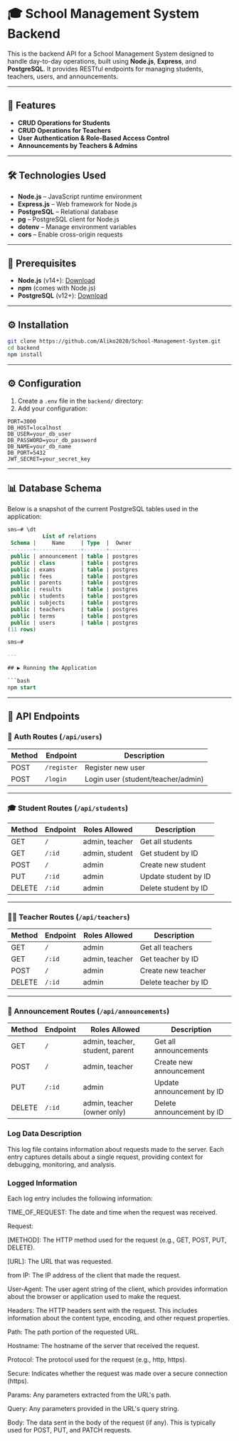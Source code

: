 # 🎓 School Management System Backend

This is the backend API for a School Management System designed to handle day-to-day operations, built using **Node.js**, **Express**, and **PostgreSQL**. It provides RESTful endpoints for managing students, teachers, users, and announcements.

---

## 🚀 Features

- **CRUD Operations for Students**
- **CRUD Operations for Teachers**
- **User Authentication & Role-Based Access Control**
- **Announcements by Teachers & Admins**

---

## 🛠 Technologies Used

- **Node.js** – JavaScript runtime environment
- **Express.js** – Web framework for Node.js
- **PostgreSQL** – Relational database
- **pg** – PostgreSQL client for Node.js
- **dotenv** – Manage environment variables
- **cors** – Enable cross-origin requests

---

## 🧰 Prerequisites

- **Node.js** (v14+): [Download](https://nodejs.org/)
- **npm** (comes with Node.js)
- **PostgreSQL** (v12+): [Download](https://www.postgresql.org/download/)

---

## ⚙️ Installation

```bash
git clone https://github.com/Aliko2020/School-Management-System.git
cd backend
npm install
```

---

## ⚙️ Configuration

1. Create a `.env` file in the `backend/` directory:
2. Add your configuration:

```env
PORT=3000
DB_HOST=localhost
DB_USER=your_db_user
DB_PASSWORD=your_db_password
DB_NAME=your_db_name
DB_PORT=5432
JWT_SECRET=your_secret_key
```

---

## 📊 Database Schema

Below is a snapshot of the current PostgreSQL tables used in the application:

```sql
sms=# \dt
           List of relations
 Schema |     Name     | Type  |  Owner
--------+--------------+-------+----------
 public | announcement | table | postgres
 public | class        | table | postgres
 public | exams        | table | postgres
 public | fees         | table | postgres
 public | parents      | table | postgres
 public | results      | table | postgres
 public | students     | table | postgres
 public | subjects     | table | postgres
 public | teachers     | table | postgres
 public | terms        | table | postgres
 public | users        | table | postgres
(11 rows)

sms=# 

---

## ▶️ Running the Application

```bash
npm start
```

---

## 📘 API Endpoints

### 🔐 Auth Routes (`/api/users`)

| Method | Endpoint     | Description                      |
|--------|--------------|----------------------------------|
| POST   | `/register`  | Register new user                |
| POST   | `/login`     | Login user (student/teacher/admin) |

---

### 🎓 Student Routes (`/api/students`)

| Method | Endpoint     | Roles Allowed        | Description             |
|--------|--------------|----------------------|-------------------------|
| GET    | `/`          | admin, teacher        | Get all students        |
| GET    | `/:id`       | admin, student        | Get student by ID       |
| POST   | `/`          | admin                 | Create new student      |
| PUT    | `/:id`       | admin                 | Update student by ID    |
| DELETE | `/:id`       | admin                 | Delete student by ID    |

---

### 👨‍🏫 Teacher Routes (`/api/teachers`)

| Method | Endpoint     | Roles Allowed        | Description             |
|--------|--------------|----------------------|-------------------------|
| GET    | `/`          | admin                 | Get all teachers        |
| GET    | `/:id`       | admin, teacher        | Get teacher by ID       |
| POST   | `/`          | admin                 | Create new teacher      |
| DELETE | `/:id`       | admin                 | Delete teacher by ID    |

---

### 📢 Announcement Routes (`/api/announcements`)

| Method | Endpoint     | Roles Allowed                | Description                     |
|--------|--------------|------------------------------|---------------------------------|
| GET    | `/`          | admin, teacher, student, parent | Get all announcements       |
| POST   | `/`          | admin, teacher                | Create new announcement        |
| PUT    | `/:id`       | admin                         | Update announcement by ID      |
| DELETE | `/:id`       | admin, teacher (owner only)   | Delete announcement by ID      |


### Log Data Description
This log file contains information about requests made to the server. Each entry captures details about a single request, providing context for debugging, monitoring, and analysis.

### Logged Information
Each log entry includes the following information:

TIME_OF_REQUEST:  The date and time when the request was received.

Request:

[METHOD]: The HTTP method used for the request (e.g., GET, POST, PUT, DELETE).

[URL]: The URL that was requested.

from IP: The IP address of the client that made the request.

User-Agent: The user agent string of the client, which provides information about the browser or application used to make the request.

Headers:  The HTTP headers sent with the request.  This includes information about the content type, encoding, and other request properties.

Path: The path portion of the requested URL.

Hostname: The hostname of the server that received the request.

Protocol:  The protocol used for the request (e.g., http, https).

Secure:  Indicates whether the request was made over a secure connection (https).

Params:  Any parameters extracted from the URL's path.

Query:  Any parameters provided in the URL's query string.

Body:  The data sent in the body of the request (if any).  This is typically used for POST, PUT, and PATCH requests.

